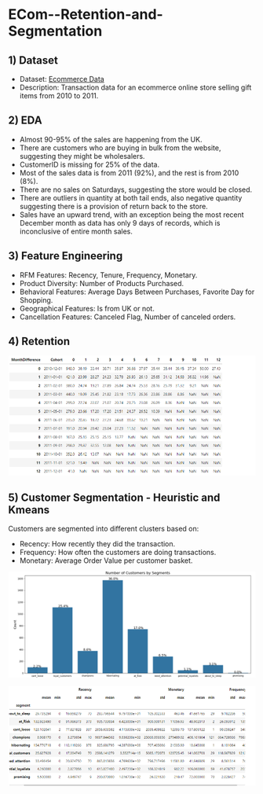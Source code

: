 # ECom--Retention-and-Segmentation

## 1) Dataset
- Dataset: [Ecommerce Data](https://www.kaggle.com/datasets/carrie1/ecommerce-data/code?datasetId=1985&sortBy=voteCount)
- Description: Transaction data for an ecommerce online store selling gift items from 2010 to 2011.

## 2) EDA
- Almost 90-95% of the sales are happening from the UK.
- There are customers who are buying in bulk from the website, suggesting they might be wholesalers.
- CustomerID is missing for 25% of the data.
- Most of the sales data is from 2011 (92%), and the rest is from 2010 (8%).
- There are no sales on Saturdays, suggesting the store would be closed.
- There are outliers in quantity at both tail ends, also negative quantity suggesting there is a provision of return back to the store.
- Sales have an upward trend, with an exception being the most recent December month as data has only 9 days of records, which is inconclusive of entire month sales.

## 3) Feature Engineering
- RFM Features: Recency, Tenure, Frequency, Monetary.
- Product Diversity: Number of Products Purchased.
- Behavioral Features: Average Days Between Purchases, Favorite Day for Shopping.
- Geographical Features: Is from UK or not.
- Cancellation Features: Canceled Flag, Number of canceled orders.

## 4) Retention
![Retention Plot](Retention_Plot.png)

## 5) Customer Segmentation - Heuristic and Kmeans
Customers are segmented into different clusters based on:
- Recency: How recently they did the transaction.
- Frequency: How often the customers are doing transactions.
- Monetary: Average Order Value per customer basket.

![Segmentation](Segmentation.png)

![RFM Segmentation](RFM_segmentation.png)
